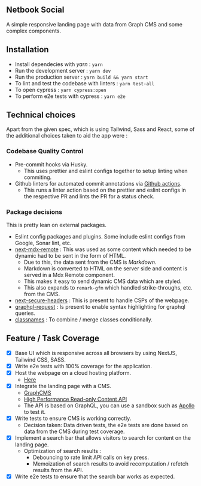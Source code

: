 ## Netbook Social

A simple responsive landing page with data from Graph CMS and some complex components.

## Installation

- Install dependecies with _yarn_ : `yarn`
- Run the development server : `yarn dev`
- Run the production server : `yarn build && yarn start`
- To lint and test the codebase with linters : `yarn test-all`
- To open cypress : `yarn cypress:open`
- To perform e2e tests with cypress : `yarn e2e`

## Technical choices 

Apart from the given spec, which is using Tailwind, Sass and React, some of the additional choices taken to aid the app were :

### Codebase Quality Control
- Pre-commit hooks via Husky.
  - This uses prettier and eslint configs together to setup linting when commiting.
- Github linters for automated commit annotations via [Github actions](https://github.com/Gurubalan-GIT/netbook-social/blob/main/.github/workflows/linter.yml).
  - This runs a linter action based on the prettier and eslint configs in the respective PR and lints the PR for a status check.
  
### Package decisions
This is pretty lean on external packages.

- Eslint config packages and plugins. Some include eslint configs from Google, Sonar lint, etc.
- [next-mdx-remote](https://www.npmjs.com/package/next-mdx-remote) : This was used as some content which needed to be dynamic had to be sent in the form of HTML.
  - Due to this, the data sent from the CMS is _Markdown_.
  - Markdown is converted to HTML on the server side and content is served in a Mdx Remote component.
  - This makes it easy to send dynamic CMS data which are styled.
  - This also expands to `remark-gfm` which handled strike-throughs, etc. from the CMS.
- [next-secure-headers](https://www.npmjs.com/package/next-secure-headers) : This is present to handle CSPs of the webpage.
- [graphql-request](https://www.npmjs.com/package/graphql-request) : Is present to enable syntax highlighting for graphql queries.
- [classnames](https://www.npmjs.com/package/classnames) : To combine / merge classes conditionally.

## Feature / Task Coverage

- [x] Base UI which is responsive across all browsers by using NextJS, Tailwind CSS, SASS.
- [x] Write e2e tests with 100% coverage for the application.
- [x] Host the webpage on a cloud hosting platform.
  - [Here](https://netbook-social.vercel.app/)
- [x] Integrate the landing page with a CMS.
  - [GraphCMS](https://hygraph.com/)
  - [High Performance Read-only Content API](https://ap-south-1.cdn.hygraph.com/content/cleypepj50ho801td4t5we437/master)
  - The API is based on GraphQL, you can use a sandbox such as [Apollo](https://studio.apollographql.com/sandbox/explorer/) to test it.
- [x] Write tests to ensure CMS is working correctly.
  - Decision taken: Data driven tests, the e2e tests are done based on data from the CMS during test coverage.
- [x] Implement a search bar that allows visitors to search for content on the landing page.
  - Optimization of search results :
    - Debouncing to rate limit API calls on key press.
    - Memoization of search results to avoid recomputation / refetch results from the API.
- [x] Write e2e tests to ensure that the search bar works as expected.
